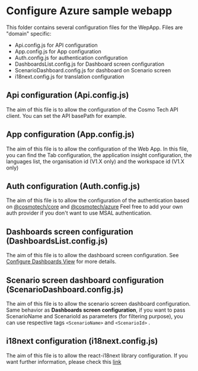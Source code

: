 # Configure Azure sample webapp

This folder contains several configuration files for the WepApp.
Files are "domain" specific:
- Api.config.js for API configuration
- App.config.js for App configuration
- Auth.config.js for authentication configuration
- DashboardsList.config.js for Dashboard screen configuration
- ScenarioDashboard.config.js for dashboard on Scenario screen 
- i18next.config.js for translation configuration


## Api configuration (Api.config.js)

The aim of this file is to allow the configuration of the Cosmo Tech API client.
You can set the API basePath for example.

## App configuration (App.config.js)

The aim of this file is to allow the configuration of the Web App.
In this file, you can find the Tab configuration, the application insight configuration, the languages list, the organisation id (V1.X only) and the workspace id (V1.X only) 

## Auth configuration (Auth.config.js)

The aim of this file is to allow the configuration of the authentication based on [@cosmotech/core](https://www.npmjs.com/package/@cosmotech/core) and [@cosmotech/azure](https://www.npmjs.com/package/@cosmotech/azure)
Feel free to add your own auth provider if you don't want to use MSAL authentication.

## Dashboards screen configuration (DashboardsList.config.js)

The aim of this file is to allow the dashboard screen configuration.
See [Configure Dashboards View](https://github.com/Cosmo-Tech/azure-sample-webapp/edit/main/src/views/Dashboards/README.md) for more details.

## Scenario screen dashboard configuration (ScenarioDashboard.config.js)

The aim of this file is to allow the scenario screen dashboard configuration.
Same behavior as **Dashboards screen configuration**, if you want to pass ScenarioName and ScenarioId as parameters (for filtering purpose), you can use respective tags `<ScenarioName>` and `<ScenarioId>` .

## i18next configuration (i18next.config.js)
The aim of this file is to allow the react-i18next library configuration.
If you want further information, please check this [link](https://react.i18next.com/latest/using-with-hooks#configure-i-18-next)
